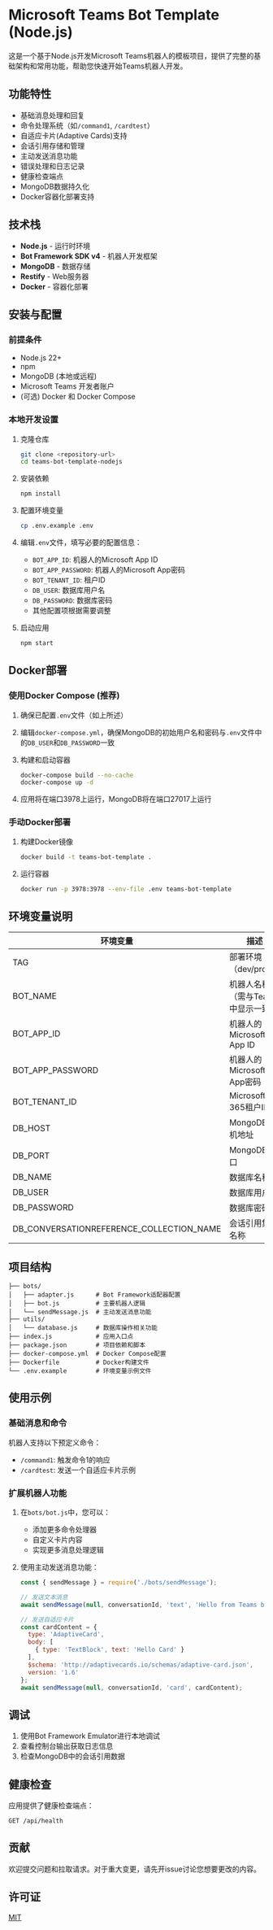 # Microsoft Teams Bot Template (Node.js)

这是一个基于Node.js开发Microsoft Teams机器人的模板项目，提供了完整的基础架构和常用功能，帮助您快速开始Teams机器人开发。

## 功能特性

- 基础消息处理和回复
- 命令处理系统（如`/command1`, `/cardtest`）
- 自适应卡片(Adaptive Cards)支持
- 会话引用存储和管理
- 主动发送消息功能
- 错误处理和日志记录
- 健康检查端点
- MongoDB数据持久化
- Docker容器化部署支持

## 技术栈

- **Node.js** - 运行时环境
- **Bot Framework SDK v4** - 机器人开发框架
- **MongoDB** - 数据存储
- **Restify** - Web服务器
- **Docker** - 容器化部署

## 安装与配置

### 前提条件

- Node.js 22+
- npm
- MongoDB (本地或远程)
- Microsoft Teams 开发者账户
- (可选) Docker 和 Docker Compose

### 本地开发设置

1. 克隆仓库
   ```bash
   git clone <repository-url>
   cd teams-bot-template-nodejs
   ```

2. 安装依赖
   ```bash
   npm install
   ```

3. 配置环境变量
   ```bash
   cp .env.example .env
   ```

4. 编辑`.env`文件，填写必要的配置信息：
   - `BOT_APP_ID`: 机器人的Microsoft App ID
   - `BOT_APP_PASSWORD`: 机器人的Microsoft App密码
   - `BOT_TENANT_ID`: 租户ID
   - `DB_USER`: 数据库用户名
   - `DB_PASSWORD`: 数据库密码
   - 其他配置项根据需要调整

5. 启动应用
   ```bash
   npm start
   ```

## Docker部署

### 使用Docker Compose (推荐)

1. 确保已配置`.env`文件（如上所述）

2. 编辑`docker-compose.yml`，确保MongoDB的初始用户名和密码与`.env`文件中的`DB_USER`和`DB_PASSWORD`一致

3. 构建和启动容器
   ```bash
   docker-compose build --no-cache
   docker-compose up -d
   ```

4. 应用将在端口3978上运行，MongoDB将在端口27017上运行

### 手动Docker部署

1. 构建Docker镜像
   ```bash
   docker build -t teams-bot-template .
   ```

2. 运行容器
   ```bash
   docker run -p 3978:3978 --env-file .env teams-bot-template
   ```

## 环境变量说明

| 环境变量 | 描述 | 默认值 |
|---------|------|--------|
| TAG | 部署环境（dev/prod） | prod |
| BOT_NAME | 机器人名称（需与Teams中显示一致） | MyTeamsBot |
| BOT_APP_ID | 机器人的Microsoft App ID | - |
| BOT_APP_PASSWORD | 机器人的Microsoft App密码 | - |
| BOT_TENANT_ID | Microsoft 365租户ID | - |
| DB_HOST | MongoDB主机地址 | mongodb |
| DB_PORT | MongoDB端口 | 27017 |
| DB_NAME | 数据库名称 | myteamsbot |
| DB_USER | 数据库用户名 | - |
| DB_PASSWORD | 数据库密码 | - |
| DB_CONVERSATIONREFERENCE_COLLECTION_NAME | 会话引用集合名称 | conversationReference |

## 项目结构

```
├── bots/
│   ├── adapter.js      # Bot Framework适配器配置
│   ├── bot.js          # 主要机器人逻辑
│   └── sendMessage.js  # 主动发送消息功能
├── utils/
│   └── database.js     # 数据库操作相关功能
├── index.js            # 应用入口点
├── package.json        # 项目依赖和脚本
├── docker-compose.yml  # Docker Compose配置
├── Dockerfile          # Docker构建文件
└── .env.example        # 环境变量示例文件
```

## 使用示例

### 基础消息和命令

机器人支持以下预定义命令：

- `/command1`: 触发命令1的响应
- `/cardtest`: 发送一个自适应卡片示例

### 扩展机器人功能

1. 在`bots/bot.js`中，您可以：
   - 添加更多命令处理器
   - 自定义卡片内容
   - 实现更多消息处理逻辑

2. 使用主动发送消息功能：
   ```javascript
   const { sendMessage } = require('./bots/sendMessage');
   
   // 发送文本消息
   await sendMessage(null, conversationId, 'text', 'Hello from Teams bot!');
   
   // 发送自适应卡片
   const cardContent = {
     type: 'AdaptiveCard',
     body: [
       { type: 'TextBlock', text: 'Hello Card' }
     ],
     $schema: 'http://adaptivecards.io/schemas/adaptive-card.json',
     version: '1.6'
   };
   await sendMessage(null, conversationId, 'card', cardContent);
   ```

## 调试

1. 使用Bot Framework Emulator进行本地调试
2. 查看控制台输出获取日志信息
3. 检查MongoDB中的会话引用数据

## 健康检查

应用提供了健康检查端点：
```
GET /api/health
```

## 贡献

欢迎提交问题和拉取请求。对于重大变更，请先开issue讨论您想要更改的内容。

## 许可证

[MIT](https://opensource.org/licenses/MIT)